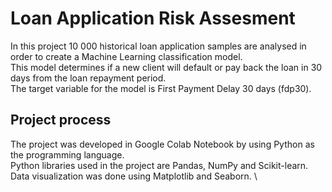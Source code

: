 # Loan Application Risk Assesment

In this project 10 000 historical loan application samples are analysed in order to create a Machine Learning classification model.
\
This model determines if a new client will default or pay back the loan in 30 days from the loan repayment period.
\
The target variable for the model is First Payment Delay 30 days (fdp30).

## Project process

The project was developed in Google Colab Notebook by using Python as the programming language.
\
Python libraries used in the project are Pandas, NumPy and Scikit-learn.
\
Data visualization was done using Matplotlib and Seaborn.
\
